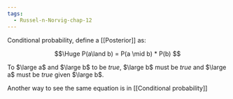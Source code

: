 ```yaml
---
tags:
  - Russel-n-Norvig-chap-12
---
```

Conditional probability, define a [[Posterior]] as:

$$\Huge P(a\land b) = P(a \mid b) * P(b) $$

To $\large a$ and $\large b$ to be *true*, $\large b$ must be *true* and $\large a$ must be *true* given $\large b$.

Another way to see the same equation is in [[Conditional probability]]